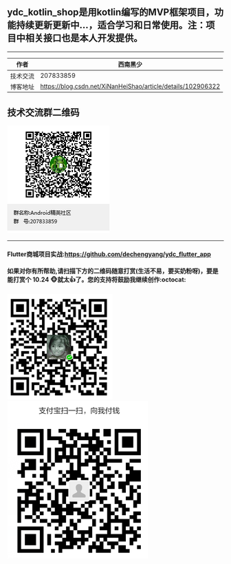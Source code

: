 ## ydc_kotlin_shop是用kotlin编写的MVP框架项目，功能持续更新更新中...，适合学习和日常使用。注：项目中相关接口也是本人开发提供。

****

|作者|西南黑少|
|---|---
|技术交流|207833859
|博客地址|https://blog.csdn.net/XiNanHeiShao/article/details/102906322

## 技术交流群二维码

![](https://github.com/dechengyang/ydc_kotlin_shop/blob/master/picture/ydc_qq_android.png) 

****

#### Flutter商城项目实战:https://github.com/dechengyang/ydc_flutter_app


#### 如果对你有所帮助,请扫描下方的二维码随意打赏(生活不易，要买奶粉呀)，要是能打赏个 10.24 :monkey_face:就太:thumbsup:了。您的支持将鼓励我继续创作:octocat:

![](https://github.com/dechengyang/ydc_kotlin_shop/blob/master/picture/weixin_pay.png) ![](https://github.com/dechengyang/ydc_kotlin_shop/blob/master/picture/ali_pay.png)